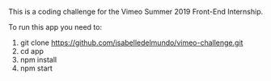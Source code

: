 This is a coding challenge for the Vimeo Summer 2019 Front-End Internship. 


To run this app you need to:

1. git clone https://github.com/isabelledelmundo/vimeo-challenge.git
2. cd app
3. npm install
4. npm start
